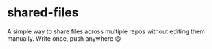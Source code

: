 # shared-files
A simple way to share files across multiple repos without editing them manually. Write once, push anywhere 😄
